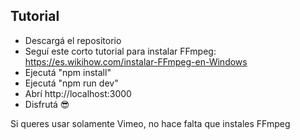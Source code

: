 ## Tutorial

- Descargá el repositorio
- Seguí este corto tutorial para instalar FFmpeg: https://es.wikihow.com/instalar-FFmpeg-en-Windows
- Ejecutá "npm install"
- Ejecutá "npm run dev"
- Abrí http://localhost:3000
- Disfrutá 😎

Si queres usar solamente Vimeo, no hace falta que instales FFmpeg
